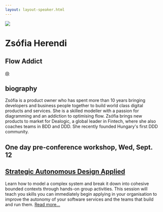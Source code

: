 ```yaml
---
layout: layout-speaker.html
---
```


<div class="container section featured-speaker">
  <div class="row">
    <div class="col-xs-12 col-sm-2 img-container">
      <img class="speaker-page-img" src="../img/speakers/Zsófia-Herendi-ON.png">
    </div>
    <div class="col-xs-12 col-sm-10 copy-container">
    <h1 class="speaker-header">Zsófia Herendi</h1>
    <h2 class="speaker-subtitle">Flow Addict</h2>
    <p class="copy"><a class="speaker-handle" href="https://twitter.com/" target="_blank">@</a></p>
    <h2 class="speaker-subheader"><strong>biography</strong></h2>
    <p class="copy">Zsófia is a product owner who has spent more than 10 years bringing developers and business people together to build world class digital products and services. She is a skilled modeller with a passion for diagramming and an addiction to optimising flow. Zsófia brings new products to market for Dealogic, a global leader in Fintech, where she also coaches teams in BDD and DDD. She recently founded Hungary's first DDD community.</p>
    <h2 class="speaker-subheader">One day pre-conference workshop, Wed, Sept. 12</h2>
    <h2 class="speaker-subheader"><a href="../workshops/strategic-autonomous-design-applied.html">Strategic Autonomous Design Applied</a></h2>
    <p class="copy">Learn how to model a complex system and break it down into cohesive bounded contexts through hands-on group activities. This session will teach you skills you can immediately begin applying in your organisation to improve the autonomy of your software services and the teams that build and run them.  <a href="../workshops/strategic-autonomous-design-applied.html">Read more...</a></p>
      <!--<a class="btn" href="https://ti.to/explore-ddd-conference/2017">Buy Tickets</a>-->
    </div>
  </div>
</div>